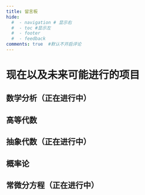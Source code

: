 ```yaml
---
title: 留言板
hide:
  #  - navigation # 显示右
  #  - toc #显示左
  #  - footer
  #  - feedback  
comments: true  #默认不开启评论
---
```


# 现在以及未来可能进行的项目

## 数学分析（正在进行中）

## 高等代数

## 抽象代数（正在进行中）

## 概率论

## 常微分方程（正在进行中）
